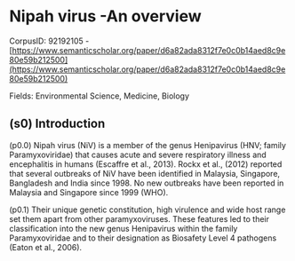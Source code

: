 # Nipah virus -An overview

CorpusID: 92192105 - [https://www.semanticscholar.org/paper/d6a82ada8312f7e0c0b14aed8c9e80e59b212500](https://www.semanticscholar.org/paper/d6a82ada8312f7e0c0b14aed8c9e80e59b212500)

Fields: Environmental Science, Medicine, Biology

## (s0) Introduction
(p0.0) Nipah virus (NiV) is a member of the genus Henipavirus (HNV; family Paramyxoviridae) that causes acute and severe respiratory illness and encephalitis in humans (Escaffre et al., 2013). Rockx et al., (2012) reported that several outbreaks of NiV have been identified in Malaysia, Singapore, Bangladesh and India since 1998. No new outbreaks have been reported in Malaysia and Singapore since 1999 (WHO).

(p0.1) Their unique genetic constitution, high virulence and wide host range set them apart from other paramyxoviruses. These features led to their classification into the new genus Henipavirus within the family Paramyxoviridae and to their designation as Biosafety Level 4 pathogens (Eaton et al., 2006).
